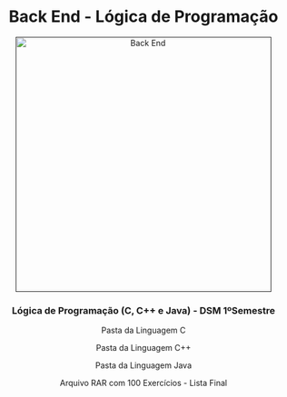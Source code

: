 <h1 align="center"> Back End - Lógica de Programação </h1>

<div align="center">
  <a href=""><img src="https://i.imgur.com/3FlM7gQ.gif" height="450" weight="200" alt="Back End" border="0"></a>
</div>

<div align="center">
    <h3 align="center">Lógica de Programação (C, C++ e Java) - DSM 1ºSemestre </h3>
    <p>Pasta da Linguagem C</p>
    <p>Pasta da Linguagem C++</p>
    <p>Pasta da Linguagem Java</p>
    <p>Arquivo RAR com 100 Exercícios - Lista Final</p>
</div>
